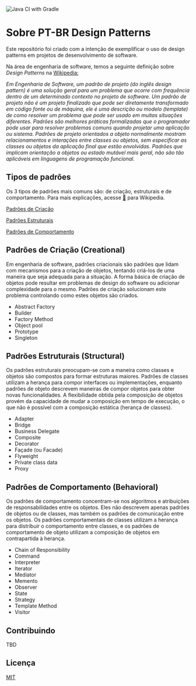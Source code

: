![Java CI with Gradle](https://github.com/rmbraga/pt-br-design-patterns/workflows/Java%20CI%20with%20Gradle/badge.svg?branch=master)
# Sobre PT-BR Design Patterns

Este repositório foi criado com a intenção de exemplificar o uso de design patterns em projetos de desenvolvimento de software.

Na área de engenharia de software, temos a seguinte definição sobre *Design Patterns* na [Wikipedia:](https://pt.wikipedia.org/wiki/Padr%C3%A3o_de_projeto_de_software)

*Em Engenharia de Software, um padrão de projeto (do inglês design pattern) é uma solução geral para um problema que ocorre com frequência dentro de um determinado contexto no projeto de software. Um padrão de projeto não é um projeto finalizado que pode ser diretamente transformado em código fonte ou de máquina, ele é uma descrição ou modelo (template) de como resolver um problema que pode ser usado em muitas situações diferentes. Padrões são melhores práticas formalizadas que o programador pode usar para resolver problemas comuns quando projetar uma aplicação ou sistema. Padrões de projeto orientados a objeto normalmente mostram relacionamentos e interações entre classes ou objetos, sem especificar as classes ou objetos da aplicação final que estão envolvidas. Padrões que implicam orientação a objetos ou estado mutável mais geral, não são tão aplicáveis em linguagens de programação funcional.*


## Tipos de padrões
Os 3 tipos de padrões mais comuns são: de criação, estruturais e de comportamento. Para mais explicações, acesse [:link:](https://pt.wikipedia.org/wiki/Padr%C3%A3o_de_projeto_de_software#Padr%C3%B5es_GoF_('Gang_of_Four')) para Wikipedia.

[Padrões de Criação](#padrões-de-criação-creational)

[Padrões Estruturais](#padrões-estruturais-structural)

[Padrões de Comportamento](#padrões-de-comportamento-behavioral)


## Padrões de Criação (Creational)
Em engenharia de software, padrões criacionais são padrões que lidam com mecanismos para a criação de objetos, tentando criá-los de uma maneira que seja adequada para a situação. A forma básica de criação de objetos pode resultar em problemas de design do software ou adicionar complexidade para o mesmo. Padrões de criação solucionam este problema controlando como estes objetos são criados.

- Abstract Factory
- Builder
- Factory Method
- Object pool
- Prototype
- Singleton



## Padrões Estruturais (Structural)
Os padrões estruturais preocupam-se com a maneira como classes e objetos são compostos para formar estruturas maiores. Padrões de classes utilizam a herança para compor interfaces ou implementações, enquanto padrões de objeto descrevem maneiras de compor objetos para obter novas funcionalidades. A flexibilidade obtida pela composição de objetos provém da capacidade de mudar a composição em tempo de execução, o que não é possível com a composição estática (herança de classes).

- Adapter
- Bridge
- Business Delegate
- Composite
- Decorator
- Façade (ou Facade)
- Flyweight
- Private class data
- Proxy


## Padrões de Comportamento (Behavioral)
Os padrões de comportamento concentram-se nos algoritmos e atribuições de responsabilidades entre os objetos. Eles não descrevem apenas padrões de objetos ou de classes, mas também os padrões de comunicação entre os objetos. Os padrões comportamentais de classes utilizam a herança para distribuir o comportamento entre classes, e os padrões de comportamento de objeto utilizam a composição de objetos em contrapartida à herança.

- Chain of Responsibility
- Command
- Interpreter
- Iterator
- Mediator
- Memento
- Observer
- State
- Strategy
- Template Method
- Visitor

## Contribuindo 
TBD

## Licença
[MIT](https://choosealicense.com/licenses/mit/)


